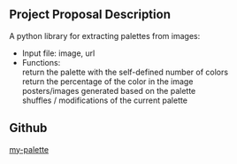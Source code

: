 ## Project Proposal Description
A python library for extracting palettes from images: 
- Input file: image, url
- Functions:  
return the palette with the self-defined number of colors   
return the percentage of the color in the image   
posters/images generated based on the palette   
shuffles / modifications of the current palette

## Github
[my-palette](https://github.com/ys3593/my-palette)